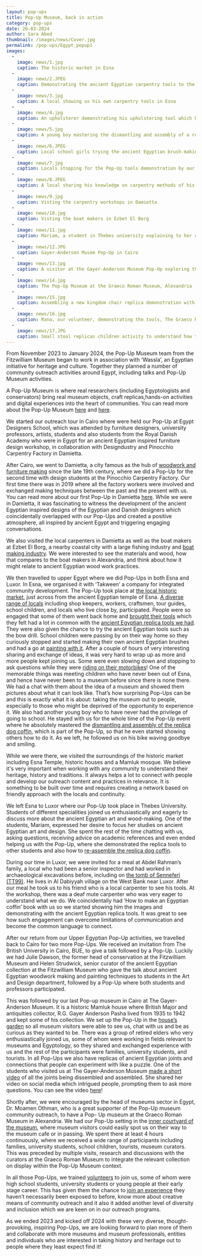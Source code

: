 ```yaml
---
layout: pop-ups
title: Pop-Up Museum, back in action
category: pop-ups
date: 26-03-2024
author: Sara Abed
thumbnail: /images/news/Cover.jpg
permalink: /pop-ups/Egypt_popup1
images:
  -
    image: news/1.jpg
    caption: The historic market in Esna
  -
    image: news/2.JPEG
    caption: Demonstrating the ancient Egyptian carpentry tools to the locals in Esna
  -
    image: news/3.jpg
    caption: A local showing us his own carpentry tools in Esna
  -
    image: news/4.jpg
    caption: An upholsterer demonstrating his upholstering tool which he finds very similar to the ancient Egyptian bow drill in design, Esna
  -
    image: news/5.jpg
    caption: A young boy mastering the dismantling and assembly of a replica dog coffin, Esna
  -
    image: news/6.JPEG
    caption: Local school girls trying the ancient Egyptian brush-making and painting, Esna
  -
    image: news/7.jpg
    caption: Locals stopping for the Pop-Up tools demonstration by our volunteer Nadim, Esna
  -
    image: news/8.JPEG
    caption: A local sharing his knowledge on carpentry methods of his times and its relevance to ancient Egypt, Esna
  -
    image: news/9.jpg
    caption: Visting the carpentry workshops in Damietta
  -
    image: news/10.jpg
    caption: Visting the boat makers in Ezbet El Borg
  -
    image: news/11.jpg
    caption: Mariam, a student in Thebes university explaining to her colleagues the dog coffin design, Luxor
  -
    image: news/12.JPG
    caption: Gayer-Anderson Musem Pop-Up in Cairo
  -
    image: news/13.jpg
    caption: A visitor at the Gayer-Anderson Museum Pop-Up exploring the ancient Egyptian joints and making a video on how they are connected
  -
    image: news/14.jpg
    caption: The Pop-Up Museum at the Graeco Roman Museum, Alexandria
  -
    image: news/15.jpg
    caption: Assembling a new kingdom chair replica demonstration with our volunteer Dina and one of our pop-up museum participants, Graeco Roman Museum, Alexandria
  -
    image: news/16.jpg
    caption: Rana, our volunteer, demonstrating the tools, The Graeco Roman Museum, Alexandria
  -
    image: news/17.JPG
    caption: Small stool replicas children activity to understand how the ancient Egyptian stools were made, The Graeco Roman Museum, Alexandria
---
```

From November 2023 to January 2024, the Pop-Up Museum team from the 
Fitzwilliam Museum began to work in association with ‘Wassla’, an Egyptian initiative 
for heritage and culture. Together they planned a number of community outreach activities
around Egypt, including talks and Pop-Up Museum activities. 

A Pop-Up Museum is where real researchers (including Egyptologists and conservators) 
bring real museum objects, craft replicas,hands-on activities and digital experiences into
the heart of communities. You can read more about
the Pop-Up Museum [here](https://egyptiancoffins.org/pop-ups) and 
[here](https://doi.org/10.11588/cipeg.2020.4.83936).


We started our outreach tour in Cairo where were held our Pop-Up at Egypt Designers 
School, which was attended by furniture designers, university professors, artists,
students and also students from the Royal Danish Academy who were in Egypt for an ancient
Egyptian inspired furniture design workshop, in collaboration with Designdustry and 
Pinocchio Carpentry Factory in Damietta. 


After Cairo, we went to Damietta, a city famous as the hub of [woodwork and furniture 
making](/images/news/9.jpg) since the late 19th century, where we did a Pop-Up for the second time with design
students at the Pinocchio Carpentry Factory. Our first time there was in 2019 where all
the factory workers were involved and exchanged making techniques between the past and 
the present with us. You can read more about our first Pop-Up in Damietta 
[here](https://egyptiancoffins.org/news/Alexandriaworkshop).
While we were in Damietta, it was fascinating to witness the development of the ancient 
Egyptian inspired designs of the Egyptian and Danish designers which coincidentally
overlapped with our Pop-Ups and created a positive atmosphere, all inspired by ancient 
Egypt and triggering engaging conversations. 


We also visited the local carpenters in Damietta as well as the boat makers at Ezbet El 
Borg, a nearby coastal city with a large fishing industry and [boat making industry](/images/news/10.jpg). 
We were interested to see the materials and wood, how that compares to the boat makers 
in Alexandria, and think about how it might relate to ancient Egyptian wood work practices. 


We then travelled to upper Egypt where we did Pop-Ups in both Esna and Luxor. In Esna, 
we organised it with ‘Takween’ a company for integrated community development. The Pop-Up
took place at [the local historic market](/images/news/1.jpg), 
just across from the ancient Egyptian temple of Esna.
[A diverse range of locals](/images/news/2.jpg) including shop keepers, workers, 
craftsmen, tour guides, school
children, and locals who live close by, participated. People were so engaged that some of 
them went back home and [brought their tools](/images/news/3.jpg) which they felt had a 
lot in common with the [ancient Egyptian replica tools we had](/images/news/8.JPEG). 
They were also given the chance to try the ancient 
Egyptian tools such as the bow drill. School children were passing by on their way home 
so they curiously stopped and started making their own ancient Egyptian brushes and 
had a go at [painting with it](/images/news/6.JPEG). After a couple of hours of very 
interesting sharing and 
exchange of ideas, it was very hard to wrap up as more and more people kept joining us.
Some were even slowing down and stopping to ask questions while they were [riding on their 
motorbikes](/images/news/7.jpg)! One of the memorable things was meeting children 
who have never been out of
Esna, and hence have never been to a museum before since there is none there. 
We had a chat with 
them about the idea of a museum and showed them pictures about what it can look like. 
That’s how surprising Pop-Ups can be and this is exactly what it is about: taking the 
museum out to people, especially to those who might be deprived of the opportunity to 
experience it. We also had another young boy who to have never had the privilege of 
going to school. He stayed with us for the whole time of the Pop-Up event where he 
absolutely mastered the [dismantling and assembly of the replica dog coffin](/images/news/5.jpg), 
which is part of the Pop-Up, so that 
he even started showing others how to do it. As we left, he followed us on his bike waving
goodbye and smiling. 


While we were there, we visited the surroundings of the historic market including Esna 
Temple, historic houses and a Mamluk mosque. We believe it's very important when working 
with any community to understand their heritage, history and traditions. It always helps 
a lot to connect with people and develop our outreach content and practices in relevance. 
It is something to be built over time and requires creating a network based on friendly 
approach with the locals and continuity.


We left Esna to Luxor where our Pop-Up took place in Thebes University. Students of 
different specialities joined us enthusiastically and eagerly to discuss more about the 
ancient Egyptian art and wood-making. One of the students, Mariam, expressed her desire 
to focus her studies on ancient Egyptian art and design. She spent the rest of the time 
chatting with us, asking questions, receiving advice on academic references and even 
ended helping us with the Pop-Up, where she demonstrated the replica tools to other 
students and also how to [re-assemble the replica dog coffin](/images/news/11.jpg).


During our time in Luxor, we were invited for a meal at Abdel Rahman’s family, a local 
who had been a senior inspector and had worked in archaeological excavations before,
including on [the tomb of Senneferi (TT99)](https://tt99.fitz.ms/). He lives in 
Al Dabiyyah village on the West Bank near Luxor.
After our meal he took us to his friend who is a local carpenter to see his tools. At the
workshop, there was a deaf mute carpenter who was very eager to understand what we do. 
We coincidentally had ‘How to make an Egyptian coffin’ book with us so we started showing 
him the images and demonstrating with the ancient Egyptian replica tools. It was great to 
see how such engagement can overcome limitations of communication and become the common 
language to connect. 

After our return from our Upper Egyptian Pop-Up activities, we travelled back to Cairo for
two more Pop-Ups.
We received an invitation from The British University in Cairo, BUE, to give a talk 
followed by a Pop-Up. Luckily we had Julie Dawson, the former head of conservation at 
the Fitzwilliam Museum and Helen Strudwick, senior curator of the ancient Egyptian 
collection at the Fitzwilliam Museum who gave the talk about ancient Egyptian woodwork making
and painting techniques to students in the Art and Design department, followed by a Pop-Up
where both students and professors participated. 


This was followed by our last Pop-up museum in Cairo at The Gayer-Anderson Museum. It is 
a historic Mamluk house where British Major and antiquities collector, R.G. Gayer Anderson
Pasha lived from 1935 to 1942 and kept some of his collection. We set up the Pop-Up in the
[house’s garden](/images/news/12.jpg) so all museum visitors were able to see us, 
chat with us and be as curious
as they wanted to be. There was a group of retired elders who very enthusiastically joined us, 
some of whom were working in fields relevant to museums and Egyptology, so they shared 
and exchanged experience with us and the rest of the participants were families, 
university students, and tourists. In all Pop-Ups we also have replicas of ancient 
Egyptian joints and connections that people can experiment with like a puzzle. One of the
students who visited us at The Gayer-Anderson Museum [made a short video](/images/news/13.jpg) 
of all the joints being dissembled and assembled. She shared her video on social media 
which intrigued people, prompting them to ask more questions. You can see the video [here](https://github.com/FitzwilliamMuseum/egyptiancoffins/assets/45968885/baac403e-ec58-4b02-a931-cd24c7495ece)!

Shortly after, we were encouraged by the head of museums sector in Egypt, Dr. Moamen 
Othman, who is a great supporter of the Pop-Up museum community outreach, to have a Pop- 
Up museum at the Graeco Roman Museum in Alexandria. We had our Pop-Up setting in the [inner 
courtyard of the museum](/images/news/14.jpg), where museum visitors could easily spot us 
on their way to the 
museum cafe or in passing. We spent there at least 4 hours continuously, where we received
a wide range of participants including families, university students, school children, 
tourists, museum curators. This was preceded by multiple visits, research and discussions 
with the curators at the Graeco Roman Museum to integrate the relevant collection on 
display within the Pop-Up Museum context.  


In all those Pop-Ups, we trained [volunteers](/images/news/15.jpg) to join us, some of 
whom were high school students, university students or young people at their early stage 
career. This has given them the chance to [join an experience](/images/news/16.jpg) 
they haven’t necessarily been exposed to before, 
know more about creative means of community outreach and it also it added another level 
of diversity and inclusion which we are keen on in our outreach programs. 


As we ended 2023 and kicked off 2024 with these very diverse, thought-provoking, inspiring
Pop-Ups, we are looking forward to plan more of them and collaborate with more museums 
and museum professionals, entities and individuals who are interested in taking history 
and heritage out to people where they least expect find it! 
